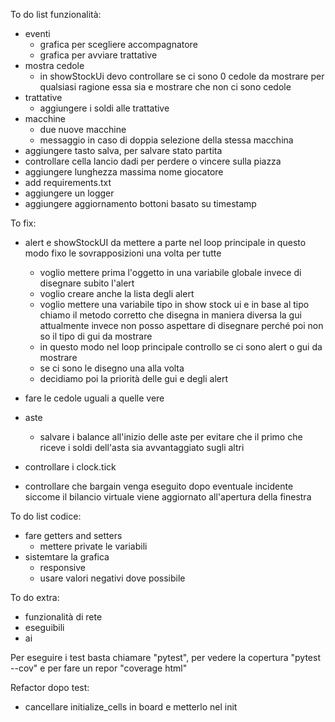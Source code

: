 To do list funzionalità:
- eventi
    - grafica per scegliere accompagnatore
    - grafica per avviare trattative
- mostra cedole
    - in showStockUi devo controllare se ci sono 0 cedole da mostrare per qualsiasi ragione essa sia e mostrare che non ci sono cedole
- trattative
    - aggiungere i soldi alle trattative
- macchine
    - due nuove macchine
    - messaggio in caso di doppia selezione della stessa macchina
- aggiungere tasto salva, per salvare stato partita
- controllare cella lancio dadi per perdere o vincere sulla piazza
- aggiungere lunghezza massima nome giocatore
- add requirements.txt
- aggiungere un logger
- aggiungere aggiornamento bottoni basato su timestamp

To fix:
- alert e showStockUI da mettere a parte nel loop principale in questo modo fixo le sovrapposizioni una volta per tutte
    - voglio mettere prima l'oggetto in una variabile globale invece di disegnare subito l'alert
    - voglio creare anche la lista degli alert
    - voglio mettere una variabile tipo in show stock ui e in base al tipo chiamo il metodo corretto che disegna in maniera diversa la gui
      attualmente invece non posso aspettare di disegnare perché poi non so il tipo di gui da mostrare
    - in questo modo nel loop principale controllo se ci sono alert o gui da mostrare
    - se ci sono le disegno una alla volta
    - decidiamo poi la priorità delle gui e degli alert
- fare le cedole uguali a quelle vere
- aste
    - salvare i balance all'inizio delle aste per evitare che il primo che riceve i soldi dell'asta sia avvantaggiato sugli altri

- controllare i clock.tick
- controllare che bargain venga eseguito dopo eventuale incidente siccome il bilancio virtuale viene aggiornato all'apertura della finestra

To do list codice:
- fare getters and setters
    - mettere private le variabili
- sistemtare la grafica
    - responsive
    - usare valori negativi dove possibile

To do extra:
- funzionalità di rete
- eseguibili
- ai

Per eseguire i test basta chiamare "pytest", per vedere la copertura "pytest --cov" e per fare un repor "coverage html"

Refactor dopo test:
- cancellare initialize_cells in board e metterlo nel init